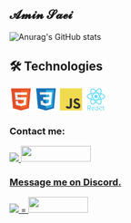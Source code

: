 ## 𝓐𝓶𝓲𝓷 𝓢𝓪𝓮𝓲      
![Anurag's GitHub stats](https://github-readme-stats.vercel.app/api?username=AminSaei&theme=highcontrast&show_icons=true)

## 🛠 Technologies

<p>
  <img src="https://raw.githubusercontent.com/devicons/devicon/master/icons/html5/html5-original.svg" alt="HTML5" width="40" height="40"/>
  <img src="https://raw.githubusercontent.com/devicons/devicon/master/icons/css3/css3-original.svg" alt="CSS3" width="40" height="40"/>
  <img src="https://raw.githubusercontent.com/devicons/devicon/master/icons/javascript/javascript-original.svg" alt="JavaScript" width="40" height="40"/>
  <img src="https://raw.githubusercontent.com/devicons/devicon/master/icons/react/react-original-wordmark.svg" alt="React" width="40" height="40"/>
</p>


### Contact me:
<body>
  <a href="https://www.instagram.com/amiin_saeii/">
<img src="https://img.shields.io/badge/Instagram-E4405F?style=for-the-badge&logo=instagram&logoColor=white"> <a href="https://twitter.com/sm_amiin"> <a href="https://t.me/tmem_goat"> <img width="123.25" height="28" src="https://img.shields.io/badge/Telegram-2CA5E0?style=for-the-badge&logo=telegram&logoColor=white"> <body>
 
### Message me on Discord.
<img src="https://img.shields.io/badge/Discord-5865F2?style=for-the-badge&logo=discord&logoColor=white"> = <img width="104.75" height="28" src="https://cdn.discordapp.com/attachments/685981435282325559/979504737474973737/unknown.png">





